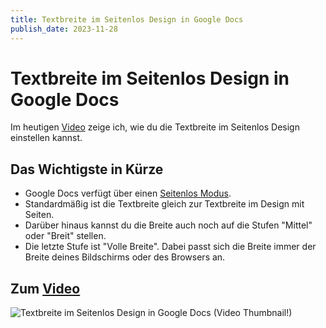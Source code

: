 ```yaml
---
title: Textbreite im Seitenlos Design in Google Docs
publish_date: 2023-11-28
---
```


# Textbreite im Seitenlos Design in Google Docs

Im heutigen [Video](https://youtu.be/lh-E4xhsPS4) zeige ich, wie du die Textbreite im Seitenlos Design einstellen kannst. 

## Das Wichtigste in Kürze

- Google Docs verfügt über einen [Seitenlos Modus](https://youtu.be/glcOx0ejVN4).
- Standardmäßig ist die Textbreite gleich zur Textbreite im Design mit Seiten.
- Darüber hinaus kannst du die Breite auch noch auf die Stufen "Mittel" oder "Breit" stellen.
- Die letzte Stufe ist "Volle Breite". Dabei passt sich die Breite immer der Breite deines Bildschirms oder des Browsers an.

## Zum [Video](https://youtu.be/lh-E4xhsPS4)

![Textbreite im Seitenlos Design in Google Docs (Video Thumbnail!)](../thumbnails/Fertig533.jpg "Textbreite im Seitenlos Design in Google Docs (Video Thumbnail!)")